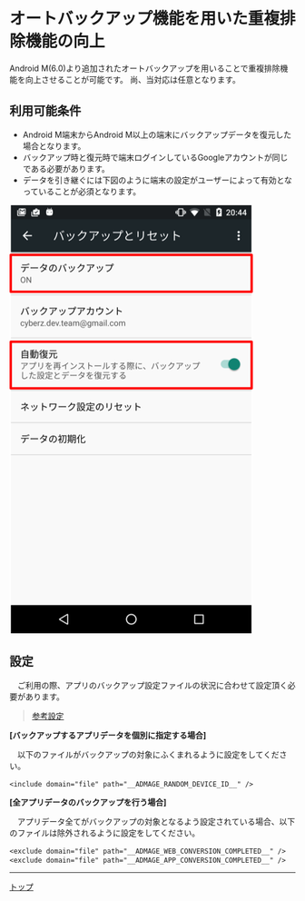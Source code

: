 # オートバックアップ機能を用いた重複排除機能の向上

Android M(6.0)より追加されたオートバックアップを用いることで重複排除機能を向上させることが可能です。
尚、当対応は任意となります。

## 利用可能条件

* Android M端末からAndroid M以上の端末にバックアップデータを復元した場合となります。
* バックアップ時と復元時で端末ログインしているGoogleアカウントが同じである必要があります。
* データを引き継ぐには下図のように端末の設定がユーザーによって有効となっていることが必須となります。

![設定画面](./img01.png)

## 設定

　ご利用の際、アプリのバックアップ設定ファイルの状況に合わせて設定頂く必要があります。

> [参考設定](https://developer.android.com/training/backup/autosyncapi.html)

**[バックアップするアプリデータを個別に指定する場合]**

　以下のファイルがバックアップの対象にふくまれるように設定をしてください。

```
<include domain="file" path="__ADMAGE_RANDOM_DEVICE_ID__" />
```

**[全アプリデータのバックアップを行う場合]**

　アプリデータ全てがバックアップの対象となるよう設定されている場合、以下のファイルは除外されるように設定をしてください。

```
<exclude domain="file" path="__ADMAGE_WEB_CONVERSION_COMPLETED__" />
<exclude domain="file" path="__ADMAGE_APP_CONVERSION_COMPLETED__" />
```

---
[トップ](/lang/ja/README.md)
